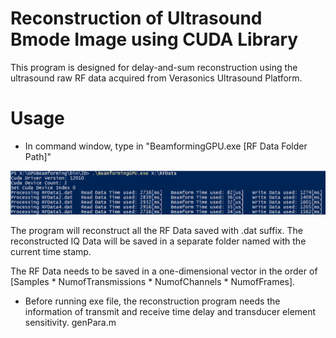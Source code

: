 # Reconstruction of Ultrasound Bmode Image using CUDA Library
This program is designed for delay-and-sum reconstruction using the ultrasound raw RF data acquired from Verasonics Ultrasound Platform.

# Usage
- In command window, type in "BeamformingGPU.exe [RF Data Folder Path]"

 <img src="examples/CommandWin.PNG" width="800px"/>

The program will reconstruct all the RF Data saved with .dat suffix. The reconstructed IQ Data will be saved in a separate folder named with the current time stamp.

The RF Data needs to be saved in a one-dimensional vector in the order of [Samples * NumofTransmissions * NumofChannels * NumofFrames]. 

- Before running exe file, the reconstruction program needs the information of transmit and receive time delay and transducer element sensitivity. genPara.m 

# 




